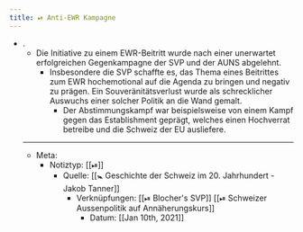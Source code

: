 ```yaml
---
title: ⏯ Anti-EWR Kampagne
---
```


- .
	- Die Initiative zu einem EWR-Beitritt wurde nach einer unerwartet erfolgreichen Gegenkampagne der SVP und der AUNS abgelehnt.
		- Insbesondere die SVP schaffte es, das Thema eines Beitrittes zum EWR hochemotional auf die Agenda zu bringen und negativ zu prägen. Ein Souveränitätsverlust wurde als schrecklicher Auswuchs einer solcher Politik an die Wand gemalt.
			- Der Abstimmungskampf war beispielsweise von einem Kampf gegen das Establishment geprägt, welches einen Hochverrat betreibe und die Schweiz der EU ausliefere.
	- ---
	- Meta:
		- Notiztyp: [[⏯]]
			- Quelle: [[🚼 Geschichte der Schweiz im 20. Jahrhundert - Jakob Tanner]]
				- Verknüpfungen: [[⏯ Blocher's SVP]] [[⏯ Schweizer Aussenpolitik auf Annäherungskurs]]
					- Datum: [[Jan 10th, 2021]]